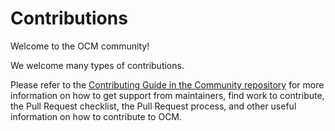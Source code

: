 # Contributions

Welcome to the OCM community!

We welcome many types of contributions.

Please refer to the [Contributing Guide in the Community repository](https://github.com/open-component-model/community/blob/main/CONTRIBUTING.md) for more information on how to get support from maintainers, find work to contribute, the Pull Request checklist, the Pull Request process, and other useful information on how to contribute to OCM.

